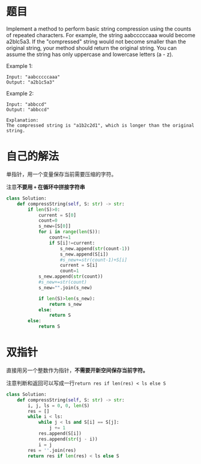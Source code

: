 # 题目
Implement a method to perform basic string compression using the counts of repeated characters. For example, the string aabcccccaaa would become a2blc5a3. If the "compressed" string would not become smaller than the original string, your method should return the original string. You can assume the string has only uppercase and lowercase letters (a - z).

Example 1:
```
Input: "aabcccccaaa"
Output: "a2b1c5a3"
```
Example 2:
```
Input: "abbccd"
Output: "abbccd"

Explanation: 
The compressed string is "a1b2c2d1", which is longer than the original string.
```

# 自己的解法
单指针，用一个变量保存当前需要压缩的字符。

注意**不要用 `+` 在循环中拼接字符串**
```py
class Solution:
    def compressString(self, S: str) -> str:
        if len(S)>0:
            current = S[0]
            count=0
            s_new=[S[0]]
            for i in range(len(S)):
                count+=1
                if S[i]!=current:
                    s_new.append(str(count-1))
                    s_new.append(S[i])
                    #s_new+=str(count-1)+S[i]
                    current = S[i]
                    count=1
            s_new.append(str(count))
            #s_new+=str(count)
            s_new="".join(s_new)

            if len(S)>len(s_new):
                return s_new
            else:
                return S
        else:
            return S
```
      


# 双指针
直接用另一个整数作为指针，**不需要开新空间保存当前字符。**

注意判断和返回可以写成一行`return res if len(res) < ls else S`
```py
class Solution:
    def compressString(self, S: str) -> str:
        i, j, ls = 0, 0, len(S)
        res = []
        while i < ls:
            while j < ls and S[i] == S[j]:
                j += 1
            res.append(S[i])
            res.append(str(j - i))
            i = j
        res = ''.join(res)
        return res if len(res) < ls else S
```
